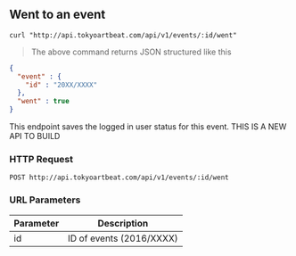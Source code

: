## Went to an event

```shell
curl "http://api.tokyoartbeat.com/api/v1/events/:id/went"
```

> The above command returns JSON structured like this 

```json
{
  "event" : {
    "id" : "20XX/XXXX"
  },
  "went" : true
}
```

This endpoint saves the logged in user status for this event. THIS IS A NEW API TO BUILD

### HTTP Request

`POST http://api.tokyoartbeat.com/api/v1/events/:id/went`

### URL Parameters

Parameter | Description
--------- | -----------
id | ID  of events (2016/XXXX)
